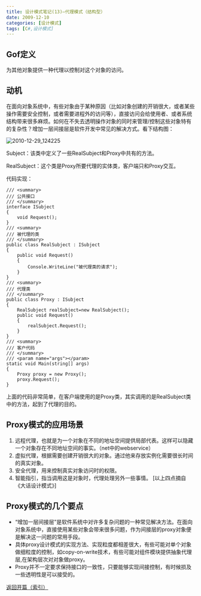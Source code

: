 ```yaml
---
title: 设计模式笔记(13)—代理模式（结构型）
date: 2009-12-10
categories: [设计模式]
tags: [C#,设计模式]
---
```


## Gof定义

为其他对象提供一种代理以控制对这个对象的访问。

## 动机

在面向对象系统中，有些对象由于某种原因（比如对象创建的开销很大，或者某些操作需要安全控制，或者需要进程外的访问等），直接访问会给使用者、或者系统结构带来很多麻烦。如何在不失去透明操作对象的同时来管理/控制这些对象特有的复杂性？增加一层间接层是软件开发中常见的解决方式。看下结构图：

![2010-12-29_124225](http://fwhyy.com/img/post/2010-12-29_124225.png)

Subject：该类中定义了一些RealSubject和Proxy中共有的方法。

RealSubject：这个类是Proxy所要代理的实体类，客户端只和Proxy交互。

代码实现：

```
/// <summary>
/// 公共接口
/// </summary>
interface ISubject
{
    void Request();
}
/// <summary>
/// 被代理的类
/// </summary>
public class RealSubject : ISubject
{
    public void Request()
    {
        Console.WriteLine("被代理类的请求");
    }
}
/// <summary>
/// 代理类
/// </summary>
public class Proxy : ISubject
{
    RealSubject realSubject=new RealSubject();
    public void Request()
    {
        realSubject.Request();
    }
}
/// <summary>
/// 客户代码
/// </summary>
/// <param name="args"></param>
static void Main(string[] args)
{
    Proxy proxy = new Proxy();
    proxy.Request();
}
```

上面的代码非常简单，在客户端使用的是Proxy类，其实调用的是RealSubject类中的方法，起到了代理的目的。

## Proxy模式的应用场景

1. 远程代理，也就是为一个对象在不同的地址空间提供局部代表。这样可以隐藏一个对象存在不同地址空间的事实。（net中的webservice）
2. 虚拟代理，根据需要创建开销很大的对象。通过他来存放实例化需要很长时间的真实对象。
3. 安全代理，用来控制真实对象访问时的权限。
4. 智能指引，指当调用这是对象时，代理处理另外一些事情。
[以上四点摘自《大话设计模式》]

## Proxy模式的几个要点

* “增加一层间接层”是软件系统中对许多复杂问题的一种常见解决方法。在面向对象系统中，直接使用某些对象会带来很多问题，作为间接层的proxy对象便是解决这一问题的常用手段。
* 具体proxy设计模式的实现方法、实现粒度都相差很大，有些可能对单个对象做细粒度的控制，如copy-on-write技术，有些可能对组件模块提供抽象代理层,在架构层次对对象做proxy。
* Proxy并不一定要求保持接口的一致性，只要能够实现间接控制，有时候损及一些透明性是可以接受的。

[返回开篇（索引）](http://blog.fwhyy.com/2009/11/design-patterns-notes-1-index/)


